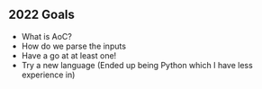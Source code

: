 ## 2022 Goals

- What is AoC?
- How do we parse the inputs
- Have a go at at least one!
- Try a new language (Ended up being Python which I have less experience in)
